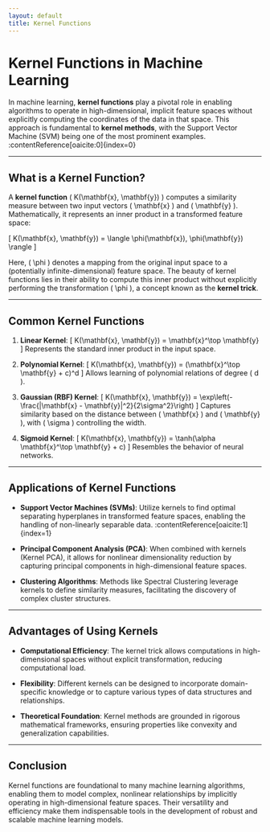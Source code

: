 ```yaml
---
layout: default
title: Kernel Functions
---
```


# Kernel Functions in Machine Learning

In machine learning, **kernel functions** play a pivotal role in enabling algorithms to operate in high-dimensional, implicit feature spaces without explicitly computing the coordinates of the data in that space. This approach is fundamental to **kernel methods**, with the Support Vector Machine (SVM) being one of the most prominent examples. :contentReference[oaicite:0]{index=0}

---

## What is a Kernel Function?

A **kernel function** \( K(\mathbf{x}, \mathbf{y}) \) computes a similarity measure between two input vectors \( \mathbf{x} \) and \( \mathbf{y} \). Mathematically, it represents an inner product in a transformed feature space:

\[
K(\mathbf{x}, \mathbf{y}) = \langle \phi(\mathbf{x}), \phi(\mathbf{y}) \rangle
\]

Here, \( \phi \) denotes a mapping from the original input space to a (potentially infinite-dimensional) feature space. The beauty of kernel functions lies in their ability to compute this inner product without explicitly performing the transformation \( \phi \), a concept known as the **kernel trick**.

---

## Common Kernel Functions

1. **Linear Kernel**:
   \[
   K(\mathbf{x}, \mathbf{y}) = \mathbf{x}^\top \mathbf{y}
   \]
   Represents the standard inner product in the input space.

2. **Polynomial Kernel**:
   \[
   K(\mathbf{x}, \mathbf{y}) = (\mathbf{x}^\top \mathbf{y} + c)^d
   \]
   Allows learning of polynomial relations of degree \( d \).

3. **Gaussian (RBF) Kernel**:
   \[
   K(\mathbf{x}, \mathbf{y}) = \exp\left(-\frac{\|\mathbf{x} - \mathbf{y}\|^2}{2\sigma^2}\right)
   \]
   Captures similarity based on the distance between \( \mathbf{x} \) and \( \mathbf{y} \), with \( \sigma \) controlling the width.

4. **Sigmoid Kernel**:
   \[
   K(\mathbf{x}, \mathbf{y}) = \tanh(\alpha \mathbf{x}^\top \mathbf{y} + c)
   \]
   Resembles the behavior of neural networks.

---

## Applications of Kernel Functions

- **Support Vector Machines (SVMs)**: Utilize kernels to find optimal separating hyperplanes in transformed feature spaces, enabling the handling of non-linearly separable data. :contentReference[oaicite:1]{index=1}

- **Principal Component Analysis (PCA)**: When combined with kernels (Kernel PCA), it allows for nonlinear dimensionality reduction by capturing principal components in high-dimensional feature spaces.

- **Clustering Algorithms**: Methods like Spectral Clustering leverage kernels to define similarity measures, facilitating the discovery of complex cluster structures.

---

## Advantages of Using Kernels

- **Computational Efficiency**: The kernel trick allows computations in high-dimensional spaces without explicit transformation, reducing computational load.

- **Flexibility**: Different kernels can be designed to incorporate domain-specific knowledge or to capture various types of data structures and relationships.

- **Theoretical Foundation**: Kernel methods are grounded in rigorous mathematical frameworks, ensuring properties like convexity and generalization capabilities.

---

## Conclusion

Kernel functions are foundational to many machine learning algorithms, enabling them to model complex, nonlinear relationships by implicitly operating in high-dimensional feature spaces. Their versatility and efficiency make them indispensable tools in the development of robust and scalable machine learning models.
